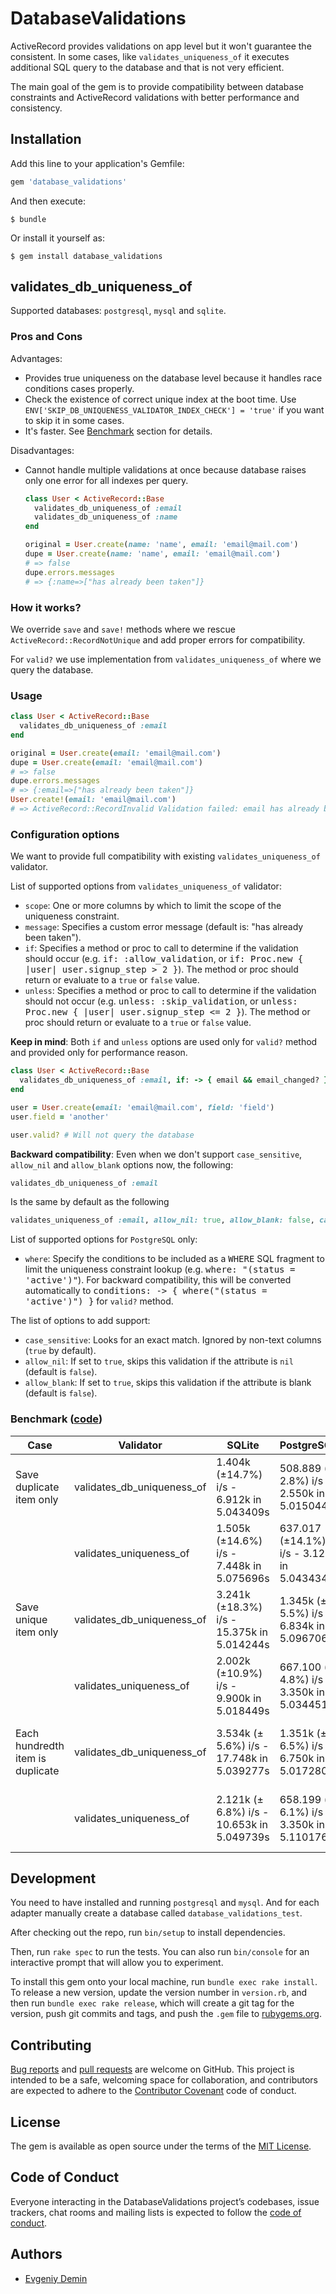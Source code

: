 # DatabaseValidations

ActiveRecord provides validations on app level but it won't guarantee the 
consistent. In some cases, like `validates_uniqueness_of` it executes 
additional SQL query to the database and that is not very efficient. 

The main goal of the gem is to provide compatibility between database constraints 
and ActiveRecord validations with better performance and consistency.

## Installation

Add this line to your application's Gemfile:

```ruby
gem 'database_validations'
```

And then execute:

    $ bundle

Or install it yourself as:

    $ gem install database_validations

## validates_db_uniqueness_of

Supported databases: `postgresql`, `mysql` and `sqlite`.

### Pros and Cons

Advantages: 
- Provides true uniqueness on the database level because it handles race conditions cases properly.
- Check the existence of correct unique index at the boot time. Use `ENV['SKIP_DB_UNIQUENESS_VALIDATOR_INDEX_CHECK'] = 'true'` 
if you want to skip it in some cases.
- It's faster. See [Benchmark](https://github.com/toptal/database_validations#benchmark-code) section for details.

Disadvantages: 
- Cannot handle multiple validations at once because database raises only one error for all indexes per query.
    ```ruby
    class User < ActiveRecord::Base
      validates_db_uniqueness_of :email
      validates_db_uniqueness_of :name
    end
  
    original = User.create(name: 'name', email: 'email@mail.com')
    dupe = User.create(name: 'name', email: 'email@mail.com')
    # => false
    dupe.errors.messages
    # => {:name=>["has already been taken"]} 
    ```

### How it works?

We override `save` and `save!` methods where we rescue `ActiveRecord::RecordNotUnique` and add proper errors
for compatibility.

For `valid?` we use implementation from `validates_uniqueness_of` where we query the database.

### Usage

```ruby
class User < ActiveRecord::Base
  validates_db_uniqueness_of :email
end

original = User.create(email: 'email@mail.com')
dupe = User.create(email: 'email@mail.com')
# => false
dupe.errors.messages
# => {:email=>["has already been taken"]}
User.create!(email: 'email@mail.com')
# => ActiveRecord::RecordInvalid Validation failed: email has already been taken
```

### Configuration options

We want to provide full compatibility with existing `validates_uniqueness_of` validator. 

List of supported options from `validates_uniqueness_of` validator: 

- `scope`: One or more columns by which to limit the scope of the uniqueness constraint.
- `message`: Specifies a custom error message (default is: "has already been taken").
- `if`: Specifies a method or proc to call to determine if the validation should occur 
(e.g. <tt>if: :allow_validation</tt>, or <tt>if: Proc.new { |user| user.signup_step > 2 }</tt>). The method or
proc should return or evaluate to a `true` or `false` value.
- `unless`: Specifies a method or proc to call to determine if the validation should not 
occur (e.g. <tt>unless: :skip_validation</tt>, or <tt>unless: Proc.new { |user| user.signup_step <= 2 }</tt>). 
The method or proc should return or evaluate to a `true` or `false` value.

**Keep in mind**: Both `if` and `unless` options are used only for `valid?` method and provided only for performance reason. 

```ruby
class User < ActiveRecord::Base
  validates_db_uniqueness_of :email, if: -> { email && email_changed? }
end 

user = User.create(email: 'email@mail.com', field: 'field')
user.field = 'another'

user.valid? # Will not query the database
```

**Backward compatibility**: Even when we don't support `case_sensitive`, `allow_nil` and `allow_blank` options now, the following:

```ruby
validates_db_uniqueness_of :email
```

Is the same by default as the following 

```ruby
validates_uniqueness_of :email, allow_nil: true, allow_blank: false, case_sensitive: true
``` 

List of supported options for `PostgreSQL` only:

- `where`: Specify the conditions to be included as a <tt>WHERE</tt> SQL fragment to 
limit the uniqueness constraint lookup (e.g. <tt>where: "(status = 'active')"</tt>).
For backward compatibility, this will be converted automatically 
to <tt>conditions: -> { where("(status = 'active')") }</tt> for `valid?` method.

The list of options to add support:

- `case_sensitive`: Looks for an exact match. Ignored by non-text columns (`true` by default).
- `allow_nil`: If set to `true`, skips this validation if the attribute is `nil` (default is `false`).
- `allow_blank`: If set to `true`, skips this validation if the attribute is blank (default is `false`).

### Benchmark ([code](https://github.com/toptal/database_validations/blob/master/benchmarks/uniqueness_validator_benchmark.rb))

| Case                             | Validator                  | SQLite                                     | PostgreSQL                                 | MySQL                                      |
| -------------------------------- | -------------------------- | ------------------------------------------ | ------------------------------------------ | ------------------------------------------ |
| Save duplicate item only         | validates_db_uniqueness_of | 1.404k (±14.7%) i/s - 6.912k in 5.043409s  | 508.889 (± 2.8%) i/s - 2.550k in 5.015044s | 649.356 (±11.5%) i/s - 3.283k in 5.153444s |
|                                  | validates_uniqueness_of    | 1.505k (±14.6%) i/s - 7.448k in 5.075696s  | 637.017 (±14.1%) i/s - 3.128k in 5.043434s | 473.561 (± 9.7%) i/s - 2.352k in 5.021151s |
| Save unique item only            | validates_db_uniqueness_of | 3.241k (±18.3%) i/s - 15.375k in 5.014244s | 1.345k  (± 5.5%) i/s - 6.834k in 5.096706s | 1.439k  (±12.9%) i/s - 7.100k in 5.033603s |
|                                  | validates_uniqueness_of    | 2.002k (±10.9%) i/s - 9.900k in 5.018449s  | 667.100 (± 4.8%) i/s - 3.350k in 5.034451s | 606.334 (± 4.9%) i/s - 3.068k in 5.072587s |
| Each hundredth item is duplicate | validates_db_uniqueness_of | 3.534k (± 5.6%) i/s - 17.748k in 5.039277s | 1.351k  (± 6.5%) i/s - 6.750k in 5.017280s | 1.436k  (±11.6%) i/s - 7.154k in 5.062644s |
|                                  | validates_uniqueness_of    | 2.121k (± 6.8%) i/s - 10.653k in 5.049739s | 658.199 (± 6.1%) i/s - 3.350k in 5.110176s | 596.024 (± 6.7%) i/s - 2.989k in 5.041497s |

## Development

You need to have installed and running `postgresql` and `mysql`. 
And for each adapter manually create a database called `database_validations_test`. 

After checking out the repo, run `bin/setup` to install dependencies.

Then, run `rake spec` to run the tests. You can also run `bin/console` for 
an interactive prompt that will allow you to experiment.

To install this gem onto your local machine, run `bundle exec rake install`. 
To release a new version, update the version number in `version.rb`, and then 
run `bundle exec rake release`, which will create a git tag for the version, 
push git commits and tags, and push the `.gem` file to [rubygems.org](https://rubygems.org).

## Contributing

[Bug reports](https://github.com/toptal/database_validations/issues) and [pull requests](https://github.com/toptal/database_validations/pulls) are welcome on GitHub. 
This project is intended to be a safe, welcoming space for collaboration, and contributors are expected 
to adhere to the [Contributor Covenant](http://contributor-covenant.org) code of conduct.

## License

The gem is available as open source under the terms of the [MIT License](https://opensource.org/licenses/MIT).

## Code of Conduct

Everyone interacting in the DatabaseValidations project’s codebases, issue trackers, chat rooms and mailing 
lists is expected to follow the [code of conduct](https://github.com/toptal/database_validations/blob/master/CODE_OF_CONDUCT.md).

## Authors

- [Evgeniy Demin](https://github.com/djezzzl)
